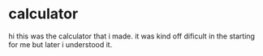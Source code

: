 # calculator
hi this was the calculator that i made.
it was kind off dificult in the starting for me but later i understood it.
